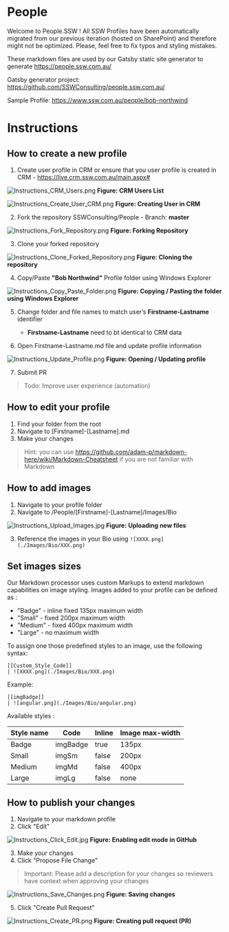 # People
Welcome to People.SSW ! 
All SSW Profiles have been automatically migrated from our previous iteration (hosted on SharePoint) and therefore might not be optimized. Please, feel free to fix typos and styling mistakes.

These markdown files are used by our Gatsby static site generator to generate https://people.ssw.com.au/

Gatsby generator project: https://github.com/SSWConsulting/people.ssw.com.au/

Sample Profile: https://www.ssw.com.au/people/bob-northwind

# Instructions 

## How to create a new profile

1. Create user profile in CRM or ensure that you user profile is created in CRM - https://live.crm.ssw.com.au/main.aspx#

![Instructions_CRM_Users.png](./.github/instructions/images/Instructions_CRM_Users.png) 
**Figure: CRM Users List**

![Instructions_Create_User_CRM.png](./.github/instructions/images/Instructions_Create_User_CRM.png) 
**Figure: Creating User in CRM**

2. Fork the repository SSWConsulting/People - Branch: **master**

![Instructions_Fork_Repository.png](./.github/instructions/images/Instructions_Fork_Repository.png) 
**Figure: Forking Repository**

3. Clone your forked repository

![Instructions_Clone_Forked_Repository.png](./.github/instructions/images/Instructions_Clone_Forked_Repository.png) 
**Figure: Cloning the repository**

4. Copy/Paste **"Bob Northwind"** Profile folder using Windows Explorer

![Instructions_Copy_Paste_Folder.png](./.github/instructions/images/Instructions_Copy_Paste_Folder.png) 
**Figure: Copying / Pasting the folder using Windows Explorer**

5. Change folder and file names to match user’s **Firstname-Lastname** identifier
    * **Firstname-Lastname** need to bt identical to CRM data
    
6. Open Firstname-Lastname.md file and update profile information

![Instructions_Update_Profile.png](./.github/instructions/images/Instructions_Update_Profile.png) 
**Figure: Opening / Updating profile**

7. Submit PR

> Todo: Improve user experience (automation)

## How to edit your profile

1. Find your folder from the root
2. Navigate to [Firstname]-[Lastname].md
3. Make your changes

> Hint: you can use https://github.com/adam-p/markdown-here/wiki/Markdown-Cheatsheet if you are not familiar with Markdown

## How to add images

1. Navigate to your profile folder
2. Navigate to /People/[Firstname]-[Lastname]/Images/Bio

![Instructions_Upload_Images.jpg](./.github/instructions/images/Instructions_Upload_Images.jpg) 
**Figure: Uploading new files**

3. Reference the images in your Bio using  ```![XXXX.png](./Images/Bio/XXX.png) ```

## Set images sizes

Our Markdown processor uses custom Markups to extend markdown capabilities on image styling. Images added to your profile can be defined as :
- "Badge" - inline fixed 135px maximum width
- "Small" - fixed 200px maximum width
- "Medium" - fixed 400px maximum width
- "Large" - no maximum width

To assign one those predefined styles to an image, use the following syntax:

```
[[Custom_Style_Code]]
| ![XXXX.png](./Images/Bio/XXX.png)
```

Example: 

``` 
[[imgBadge]]
| ![angular.png](./Images/Bio/angular.png) 
```

Available styles :

| Style name | Code     | Inline | Image max-width |
| ---------- | -------- | ------ | --------------- |
| Badge      | imgBadge | true   | 135px           |
| Small      | imgSm    | false  | 200px           |
| Medium     | imgMd    | false  | 400px           |
| Large      | imgLg    | false  | none            |

## How to publish your changes 

1. Navigate to your markdown profile
2. Click "Edit"

![Instructions_Click_Edit.jpg](./.github/instructions/images/Instructions_Click_Edit.jpg) 
**Figure: Enabling edit mode in GitHub**

3. Make your changes
4. Click "Propose File Change" 

> Important: Please add a description for your changes so reviewers have context when approving your changes

![Instructions_Save_Changes.png](./.github/instructions/images/Instructions_Save_Changes.png) 
**Figure: Saving changes**

5. Click "Create Pull Request"

![Instructions_Create_PR.png](./.github/instructions/images/Instructions_Create_PR.png) 
**Figure: Creating pull request (PR)**

